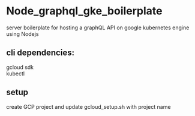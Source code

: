 # Node_graphql_gke_boilerplate
server boilerplate for hosting a graphQL API on google kubernetes engine using Nodejs

## cli dependencies:
gcloud sdk  
kubectl  

## setup
create GCP project and update gcloud_setup.sh with project name  
